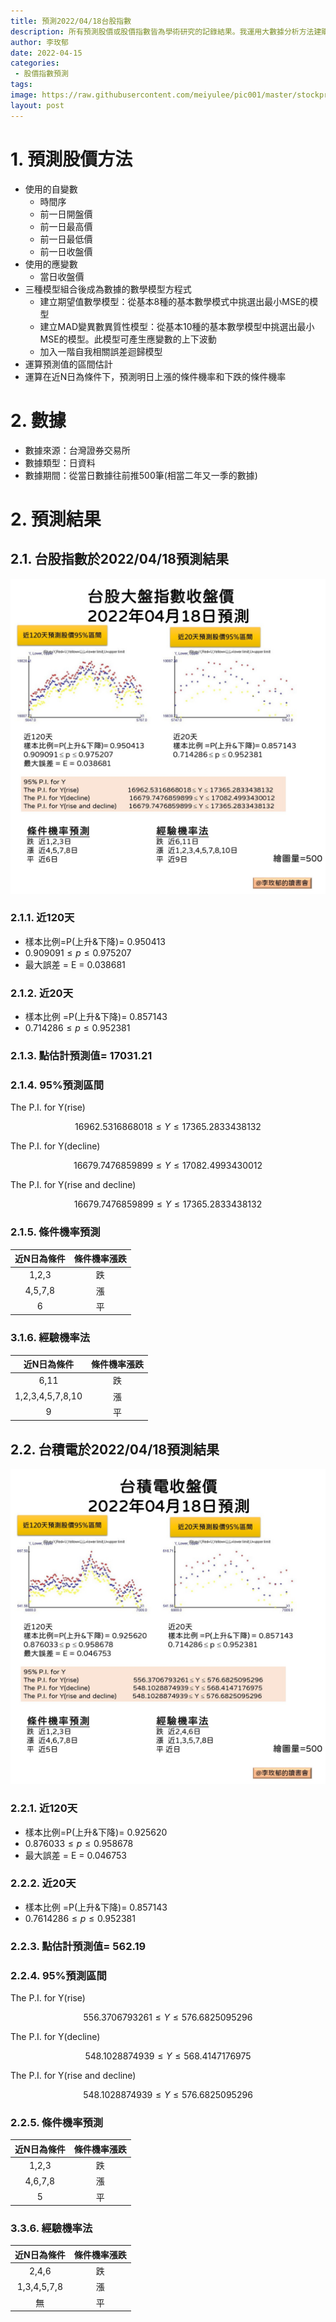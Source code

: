 ```yaml
---
title: 預測2022/04/18台股指數
description: 所有預測股價或股價指數皆為學術研究的記錄結果。我運用大數據分析方法建購股價或股價指數的數學模型，再由數學模型得到預測值。反覆1億次，得到預測值的抽樣分配，進行區間估計和機率計算。所有結果僅供參考，投資人因參考本文產生投資損益皆與作者無關。
author: 李玫郁
date: 2022-04-15
categories:
 - 股價指數預測
tags: 
image: https://raw.githubusercontent.com/meiyulee/pic001/master/stockpredict/20220418_prediction_stock_prices_TWI.jpg
layout: post
---
```




# 1. 預測股價方法

- 使用的自變數
  - 時間序
  - 前一日開盤價
  - 前一日最高價
  - 前一日最低價
  - 前一日收盤價
- 使用的應變數
  - 當日收盤價
- 三種模型組合後成為數據的數學模型方程式
  - 建立期望值數學模型：從基本8種的基本數學模式中挑選出最小MSE的模型
   - 建立MAD變異數異質性模型：從基本10種的基本數學模型中挑選出最小MSE的模型。此模型可產生應變數的上下波動
   - 加入一階自我相關誤差迴歸模型
- 運算預測值的區間估計
- 運算在近N日為條件下，預測明日上漲的條件機率和下跌的條件機率

# 2. 數據

- 數據來源：台灣證券交易所
- 數據類型：日資料
- 數據期間：從當日數據往前推500筆(相當二年又一季的數據)

# 2. 預測結果

## 2.1. 台股指數於2022/04/18預測結果

![](https://raw.githubusercontent.com/meiyulee/pic001/master/stockpredict/20220418_prediction_stock_prices_TWI.jpg)

### 2.1.1. 近120天

- 樣本比例=P(上升&下降)= 0.950413
- $0.909091 \leq p \leq 0.975207$
- 最大誤差 = E = 0.038681

### 2.1.2. 近20天

- 樣本比例 =P(上升&下降)= 0.857143
- $0.714286 \leq p \leq 0.952381$

### 2.1.3. 點估計預測值= 17031.21

### 2.1.4. 95%預測區間

The P.I. for Y(rise)

$$16962.5316868018 \leq Y \leq 17365.2833438132$$

The P.I. for Y(decline)

$$16679.7476859899 \leq Y \leq 17082.4993430012$$

The P.I. for Y(rise and decline)

$$16679.7476859899 \leq Y \leq 17365.2833438132$$



### 2.1.5. 條件機率預測

| 近N日為條件|條件機率漲跌|
| :----: | :----: |
| 1,2,3 | 跌 |
| 4,5,7,8 | 漲 |
| 6 | 平 |

### 3.1.6. 經驗機率法

| 近N日為條件|條件機率漲跌|
| :----: | :----: |
| 6,11 | 跌 |
| 1,2,3,4,5,7,8,10 | 漲 |
| 9 | 平 |

## 2.2. 台積電於2022/04/18預測結果

![](https://raw.githubusercontent.com/meiyulee/pic001/master/stockpredict/20220418_prediction_stock_prices_TWSC.jpg)

### 2.2.1. 近120天

- 樣本比例=P(上升&下降)= 0.925620
- $0.876033 \leq p \leq 0.958678$
- 最大誤差 = E = 0.046753

### 2.2.2. 近20天

- 樣本比例 =P(上升&下降)= 0.857143
- $0.7614286 \leq p \leq 0.952381$

### 2.2.3. 點估計預測值= 562.19

### 2.2.4. 95%預測區間

The P.I. for Y(rise)

$$556.3706793261 \leq Y \leq 576.6825095296$$

The P.I. for Y(decline)

$$548.1028874939 \leq Y \leq 568.4147176975$$

The P.I. for Y(rise and decline)

$$548.1028874939 \leq Y \leq 576.6825095296$$


### 2.2.5. 條件機率預測

| 近N日為條件|條件機率漲跌|
| :----: | :----: |
| 1,2,3 | 跌 |
| 4,6,7,8 | 漲 |
| 5 | 平 |

### 3.3.6. 經驗機率法

| 近N日為條件|條件機率漲跌|
| :----: | :----: |
| 2,4,6 | 跌 |
| 1,3,4,5,7,8 | 漲 |
| 無 | 平 |



